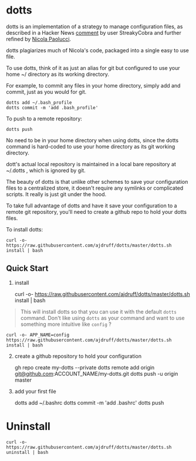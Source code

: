 # dotts

dotts is an implementation of a strategy to manage configuration files, as described in a Hacker News [comment](https://news.ycombinator.com/item?id=11071754) by user StreakyCobra and further refined by [Nicola Paolucci](https://www.atlassian.com/git/tutorials/dotfiles).

dotts plagiarizes much of Nicola's code, packaged into a single easy to use file. 

To use dotts, think of it as just an alias for git but configured to use your home ~/ directory as its working directory. 

For example, to commit any files in your home directory, simply add and commit, just as you would for git.


    dotts add ~/.bash_profile
    dotts commit -m 'add .bash_profile'

To push to a remote repository:

    dotts push

No need to be in your home directory when using dotts, since the dotts command is hard-coded to use your home directory as its git working directory. 

dott's actual local repository is maintained in a local bare repository at ~/.dotts , which is ignored by git.


The beauty of dotts is that unlike other schemes to save your configuration files to a centralized store, it doesn't require any symlinks or complicated scripts. It really is just git under the hood. 

To take full advantage of dotts and have it save your configuration to a remote git repository, you'll need to create a github repo to hold your dotts files.

To install dotts: 

    curl -o- https://raw.githubusercontent.com/ajdruff/dotts/master/dotts.sh install | bash 




## Quick Start

1. install

    curl -o- https://raw.githubusercontent.com/ajdruff/dotts/master/dotts.sh install | bash 

>This will install dotts so that you can use it with the default `dotts` command.
>Don't like using `dotts` as your command and want to use something more intuitive like `config` ? 

    curl -o- APP_NAME=config https://raw.githubusercontent.com/ajdruff/dotts/master/dotts.sh install | bash 




2. create a github repository to hold your configuration


    gh repo create my-dotts --private
    dotts remote add origin git@github.com:ACCOUNT_NAME/my-dotts.git
    dotts push -u origin master



3. add your first file

    dotts add ~/.bashrc
    dotts commit -m 'add .bashrc'
    dotts push


# Uninstall

    curl -o- https://raw.githubusercontent.com/ajdruff/dotts/master/dotts.sh uninstall | bash 


